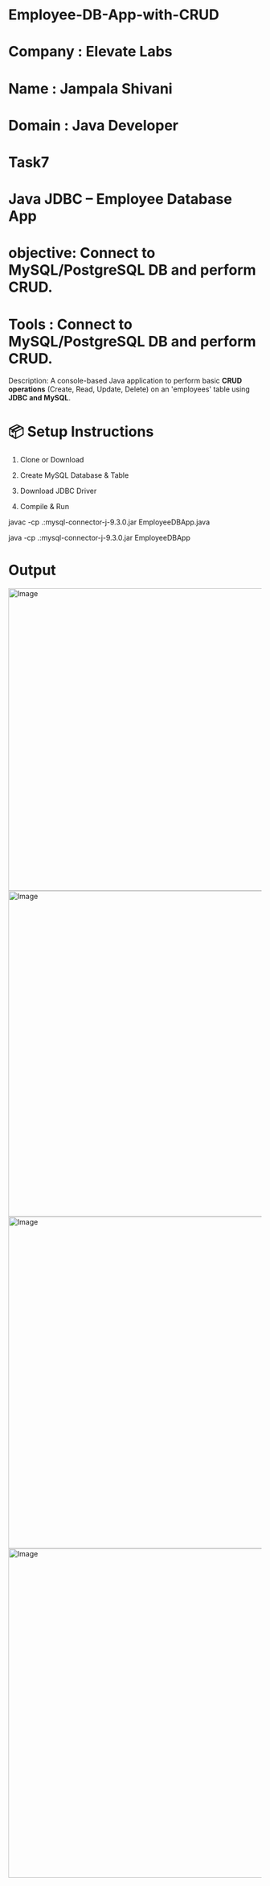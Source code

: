 # Employee-DB-App-with-CRUD

# Company : Elevate Labs

# Name : Jampala Shivani

# Domain : Java Developer


# Task7

# Java JDBC – Employee Database App

# objective: Connect to MySQL/PostgreSQL DB and perform CRUD.

# Tools : Connect to MySQL/PostgreSQL DB and perform CRUD.

Description: A console-based Java application to perform basic **CRUD operations** (Create, Read, Update, Delete) on an 'employees' table using **JDBC and MySQL**.

# 📦 Setup Instructions

1. Clone or Download
   
2. Create MySQL Database & Table
   
3. Download JDBC Driver

4. Compile & Run
  
javac -cp .:mysql-connector-j-9.3.0.jar EmployeeDBApp.java

java -cp .:mysql-connector-j-9.3.0.jar EmployeeDBApp

# Output
<img width="1296" height="601" alt="Image" src="https://github.com/user-attachments/assets/575dcb4e-eb5b-4844-a626-6f3522c0bf34" />

<img width="1294" height="647" alt="Image" src="https://github.com/user-attachments/assets/3d6791fc-21bb-493a-bb10-99d07fbc043e" />

<img width="1298" height="659" alt="Image" src="https://github.com/user-attachments/assets/bf2b0bd4-7fbf-46b4-9be4-402e498df900" />

<img width="1294" height="654" alt="Image" src="https://github.com/user-attachments/assets/ccf38ced-e661-4b82-9028-dec83fcaf6db" />
